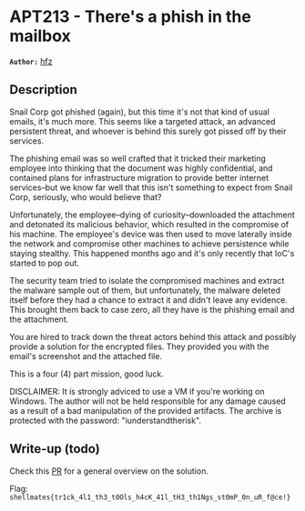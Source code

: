# APT213 - There's a phish in the mailbox

**`Author:`** [hfz](https://hfz1337.github.io)

## Description

Snail Corp got phished (again), but this time it's not that kind of usual emails, it's much more. This seems like a targeted attack, an advanced persistent threat, and whoever is behind this surely got pissed off by their services.

The phishing email was so well crafted that it tricked their marketing employee into thinking that the document was highly confidential, and contained plans for infrastructure migration to provide better internet services–but we know far well that this isn't something to expect from Snail Corp, seriously, who would believe that?

Unfortunately, the employee–dying of curiosity–downloaded the attachment and detonated its malicious behavior, which resulted in the compromise of his machine. The employee's device was then used to move laterally inside the network and compromise other machines to achieve persistence while staying stealthy. This happened months ago and it's only recently that IoC's started to pop out.

The security team tried to isolate the compromised machines and extract the malware sample out of them, but unfortunately, the malware deleted itself before they had a chance to extract it and didn't leave any evidence. This brought them back to case zero, all they have is the phishing email and the attachment.

You are hired to track down the threat actors behind this attack and possibly provide a solution for the encrypted files. They provided you with the email's screenshot and the attached file.

This is a four (4) part mission, good luck.

DISCLAIMER: It is strongly adviced to use a VM if you're working on Windows. The author will not be held responsible for any damage caused as a result of a bad manipulation of the provided artifacts.
The archive is protected with the password: "iunderstandtherisk".

## Write-up (todo)
Check this [PR](https://github.com/Shellmates/BSides-Algiers-2k21-CTF-Quals/pull/11) for a general overview on the solution.


Flag: `shellmates{tr1ck_4l1_th3_t0Ols_h4cK_41l_tH3_th1Ngs_st0mP_0n_uR_f@ce!}`
